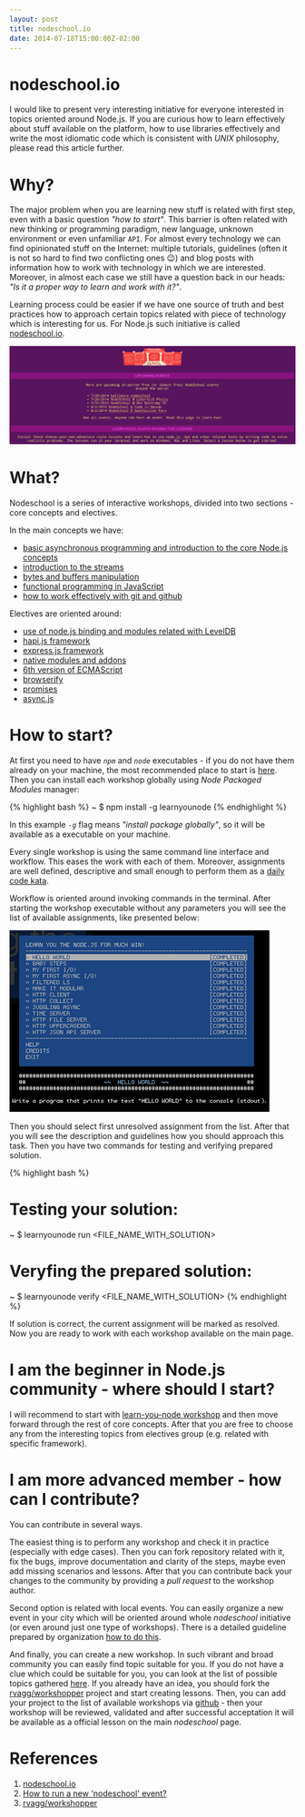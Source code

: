 ```yaml
---
layout: post
title: nodeschool.io
date: 2014-07-18T15:00:00Z-02:00
---
```


# nodeschool.io

I would like to present very interesting initiative for everyone interested in topics oriented around Node.js. If you are curious how to learn effectively about stuff available on the platform, how to use libraries effectively and write the most idiomatic code which is consistent with *UNIX* philosophy, please read this article further.

# Why?

The major problem when you are learning new stuff is related with first step, even with a basic question *"how to start"*. This barrier is often related with new thinking or programming paradigm, new language, unknown environment or even unfamiliar `API`. For almost every technology we can find opinionated stuff on the Internet: multiple tutorials, guidelines (often it is not so hard to find two conflicting ones :wink:) and blog posts with information how to work with technology in which we are interested. Moreover, in almost each case we still have a question back in our heads: *"Is it a proper way to learn and work with it?"*.

Learning process could be easier if we have one source of truth and best practices how to approach certain topics related with piece of technology which is interesting for us. For Node.js such initiative is called [nodeschool.io](http://nodeschool.io).

![Nodeschool Main Page](/assets/nodeschool.png)

# What?

Nodeschool is a series of interactive workshops, divided into two sections - core concepts and electives.

In the main concepts we have:

- [basic asynchronous programming and introduction to the core Node.js concepts](http://nodeschool.io/#learn-you-node)
- [introduction to the streams](http://nodeschool.io/#stream-adventure)
- [bytes and buffers manipulation](http://nodeschool.io/#bytewiser)
- [functional programming in JavaScript](http://nodeschool.io/#functionaljs)
- [how to work effectively with git and github](http://nodeschool.io/#git-it)

Electives are oriented around:

- [use of node.js binding and modules related with LevelDB](http://nodeschool.io/#levelmeup)
- [hapi.js framework](http://nodeschool.io/#makemehapi)
- [express.js framework](http://nodeschool.io/#expressworks)
- [native modules and addons](http://nodeschool.io/#goingnative)
- [6th version of ECMAScript](http://nodeschool.io/#count-to-6)
- [browserify](http://nodeschool.io/#browserify-adventure)
- [promises](http://nodeschool.io/#promiseitwonthurt)
- [async.js](http://nodeschool.io/#asyncyou)

# How to start?

At first you need to have *`npm`* and *`node`* executables - if you do not have them already on your machine, the most recommended place to start is [here](http://nodejs.org/download/). Then you can install each workshop globally using *Node Packaged Modules* manager:

{% highlight bash %}
~ $ npm install -g learnyounode
{% endhighlight %}

In this example *`-g`* flag means *"install package globally"*, so it will be available as a executable on your machine.

Every single workshop is using the same command line interface and workflow. This eases the work with each of them. Moreover, assignments are well defined, descriptive and small enough to perform them as a [daily code kata](http://en.wikipedia.org/wiki/Kata_%28programming%29).

Workflow is oriented around invoking commands in the terminal. After starting the workshop executable without any parameters you will see the list of available assignments, like presented below:

![learnyounode workshop](/assets/learnyounode.png)

Then you should select first unresolved assignment from the list. After that you will see the description and guidelines how you should approach this task. Then you have two commands for testing and verifying prepared solution.

{% highlight bash %}
# Testing your solution:
~ $ learnyounode run <FILE_NAME_WITH_SOLUTION>
# Veryfing the prepared solution:
~ $ learnyounode verify <FILE_NAME_WITH_SOLUTION>
{% endhighlight %}

If solution is correct, the current assignment will be marked as resolved. Now you are ready to work with each workshop available on the main page.

# I am the beginner in Node.js community - where should I start?

I will recommend to start with [learn-you-node workshop](http://nodeschool.io/#learn-you-node) and then move forward through the rest of core concepts. After that you are free to choose any from the interesting topics from electives group (e.g. related with specific framework).

# I am more advanced member - how can I contribute?

You can contribute in several ways.

The easiest thing is to perform any workshop and check it in practice (especially with edge cases). Then you can fork repository related with it, fix the bugs, improve documentation and clarity of the steps, maybe even add missing scenarios and lessons. After that you can contribute back your changes to the community by providing a *pull request* to the workshop author.

Second option is related with local events. You can easily organize a new event in your city which will be oriented around whole *nodeschool* initiative (or even around just one type of workshops). There is a detailed guideline prepared by organization [how to do this](http://nodeschool.io/host.html).

And finally, you can create a new workshop. In such vibrant and broad community you can easily find topic suitable for you. If you do not have a clue which could be suitable for you, you can look at the list of possible topics gathered [here](https://github.com/nodeschool/workshoppers/issues?labels=status%3Arequested). If you already have an idea, you should fork the [rvagg/workshopper](https://github.com/rvagg/workshopper) project and start creating lessons. Then, you can add your project to the list of available workshops via [github](https://github.com/nodeschool/workshoppers/issues?labels=status%3Ain+progress) - then your workshop will be reviewed, validated and after successful acceptation it will be available as a official lesson on the main *nodeschool* page.

# References

1. [nodeschool.io](http://nodeschool.io)
2. [How to run a new 'nodeschool' event?](http://nodeschool.io/host.html)
3. [rvagg/workshopper](https://github.com/rvagg/workshopper)
